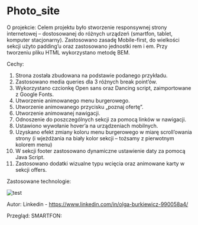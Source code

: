 # Photo_site
O projekcie:
Celem projektu było stworzenie responsywnej strony internetowej – dostosowanej do różnych urządzeń (smartfon, tablet, komputer stacjonarny). Zastosowano zasadę Mobile-first, do wielkości sekcji użyto padding’u oraz zastosowano jednostki rem i em. Przy tworzeniu pliku HTML wykorzystano metodę BEM.

Cechy:
1.	Strona została zbudowana na podstawie podanego przykładu.
2.	Zastosowano media queries dla 3 różnych break point’ów.
3.	Wykorzystano czcionkę Open sans oraz Dancing script, zaimportowane z Google Fonts.
4.	Utworzenie animowanego menu burgerowego.
5.	Utworzenie animowanego przycisku „poznaj ofertę”.
6.	Utworzenie animowanej nawigacji.
7.	Odnoszenie do poszczególnych sekcji za pomocą linków w nawigacji.
8.	Ustawiono wywołanie hover’a na urządzeniach mobilnych.
9.	Uzyskano efekt zmiany koloru menu burgerowego w miarę scroll’owania strony (i wjeżdżania na biały kolor sekcji – tożsamy z pierwotnym kolorem menu)
10.	W sekcji footer zastosowano dynamiczne ustawienie daty za pomocą Java Script.
11.	Zastosowano dodatki wizualne typu wcięcia oraz animowane karty w sekcji offers.

Zastosowane technologie:


![test](https://github.com/Ola-AB/Photo_site/assets/142878084/3c433e16-3843-46ce-9100-25bf53865cc5)

 
Autor:
Linkedin - https://www.linkedin.com/in/olga-burkiewicz-990058a4/


Przegląd:
SMARTFON:
































































